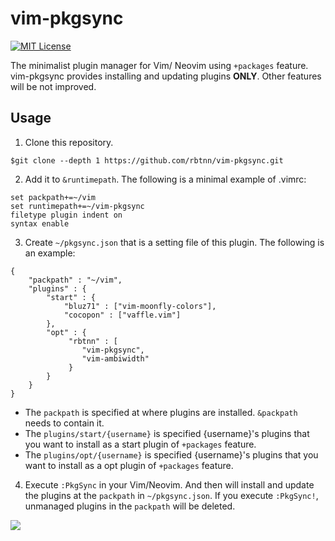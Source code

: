 
# vim-pkgsync

[![MIT License](https://img.shields.io/badge/license-MIT-blue.svg)](LICENSE)

The minimalist plugin manager for Vim/ Neovim using `+packages` feature.
vim-pkgsync provides installing and updating plugins **ONLY**. Other features will be not improved.

## Usage

1. Clone this repository.
```
$git clone --depth 1 https://github.com/rbtnn/vim-pkgsync.git
```

2. Add it to `&runtimepath`. The following is a minimal example of .vimrc:
```
set packpath+=~/vim
set runtimepath+=~/vim-pkgsync
filetype plugin indent on
syntax enable
```

3. Create `~/pkgsync.json` that is a setting file of this plugin.
The following is an example:
```
{
    "packpath" : "~/vim",
    "plugins" : {
        "start" : {
            "bluz71" : ["vim-moonfly-colors"],
            "cocopon" : ["vaffle.vim"]
        },
        "opt" : {
             "rbtnn" : [
                "vim-pkgsync",
                "vim-ambiwidth"
             }
        }
    }
}
```

* The `packpath` is specified at where plugins are installed. `&packpath` needs to contain it.
* The `plugins/start/{username}` is specified {username}'s plugins that you want to install as a start plugin of `+packages` feature.
* The `plugins/opt/{username}` is specified {username}'s plugins that you want to install as a opt plugin of `+packages` feature.

4. Execute `:PkgSync` in your Vim/Neovim. And then will install and update the plugins at the `packpath` in `~/pkgsync.json`.
If you execute `:PkgSync!`, unmanaged plugins in the `packpath` will be deleted.

![](https://raw.githubusercontent.com/rbtnn/vim-pkgsync/master/pkgsync.gif)

